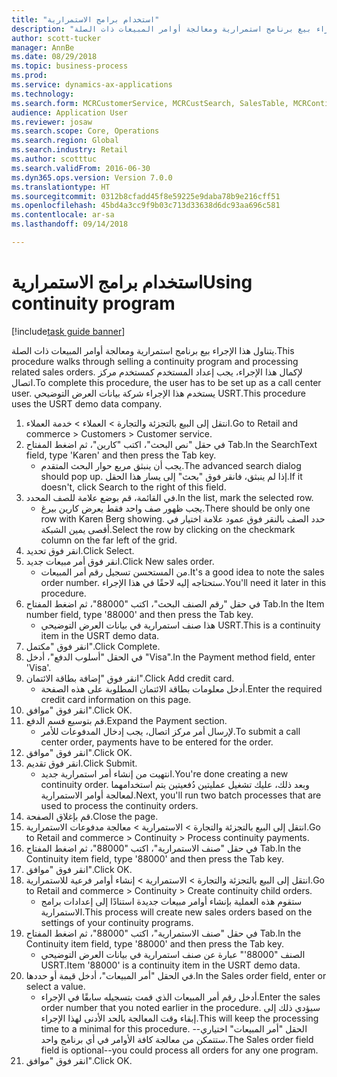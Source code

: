 ```yaml
--- 
title: "استخدام برامج الاستمرارية"
description: "يتناول هذا الإجراء بيع برنامج استمرارية ومعالجة أوامر المبيعات ذات الصلة."
author: scott-tucker
manager: AnnBe
ms.date: 08/29/2018
ms.topic: business-process
ms.prod: 
ms.service: dynamics-ax-applications
ms.technology: 
ms.search.form: MCRCustomerService, MCRCustSearch, SalesTable, MCRContinuityCustInfo, MCRCustPaymLookup, CreditCardTokenization, CreditCardLookup, MCRSalesOrderRecap
audience: Application User
ms.reviewer: josaw
ms.search.scope: Core, Operations
ms.search.region: Global
ms.search.industry: Retail
ms.author: scotttuc
ms.search.validFrom: 2016-06-30
ms.dyn365.ops.version: Version 7.0.0
ms.translationtype: HT
ms.sourcegitcommit: 0312b8cfadd45f8e59225e9daba78b9e216cff51
ms.openlocfilehash: 45bd4a3cc9f9b03c713d33638d6dc93aa696c581
ms.contentlocale: ar-sa
ms.lasthandoff: 09/14/2018

---
```

# <a name="using-continuity-program"></a><span data-ttu-id="70528-103">استخدام برامج الاستمرارية</span><span class="sxs-lookup"><span data-stu-id="70528-103">Using continuity program</span></span>

[!include[task guide banner](../includes/task-guide-banner.md)]

<span data-ttu-id="70528-104">يتناول هذا الإجراء بيع برنامج استمرارية ومعالجة أوامر المبيعات ذات الصلة.</span><span class="sxs-lookup"><span data-stu-id="70528-104">This procedure walks through selling a continuity program and processing related sales orders.</span></span> <span data-ttu-id="70528-105">لإكمال هذا الإجراء، يجب إعداد المستخدم كمستخدم مركز اتصال.</span><span class="sxs-lookup"><span data-stu-id="70528-105">To complete this procedure, the user has to be set up as a call center user.</span></span> <span data-ttu-id="70528-106">يستخدم هذا الإجراء شركة بيانات العرض التوضيحي USRT.</span><span class="sxs-lookup"><span data-stu-id="70528-106">This procedure uses the USRT demo data company.</span></span>

1. <span data-ttu-id="70528-107">انتقل إلى البيع بالتجزئة والتجارة > العملاء > خدمة العملاء.</span><span class="sxs-lookup"><span data-stu-id="70528-107">Go to Retail and commerce > Customers > Customer service.</span></span>
2. <span data-ttu-id="70528-108">في حقل "نص البحث"، اكتب "كارين"، ثم اضغط المفتاح Tab.</span><span class="sxs-lookup"><span data-stu-id="70528-108">In the SearchText field, type 'Karen' and then press the Tab key.</span></span>
    * <span data-ttu-id="70528-109">يجب أن ينبثق مربع حوار البحث المتقدم.</span><span class="sxs-lookup"><span data-stu-id="70528-109">The advanced search dialog should pop up.</span></span> <span data-ttu-id="70528-110">إذا لم ينبثق، فانقر فوق "بحث" إلى يسار هذا الحقل.</span><span class="sxs-lookup"><span data-stu-id="70528-110">If it doesn't, click Search to the right of this field.</span></span>  
3. <span data-ttu-id="70528-111">في القائمة، قم بوضع علامة للصف المحدد.</span><span class="sxs-lookup"><span data-stu-id="70528-111">In the list, mark the selected row.</span></span>
    * <span data-ttu-id="70528-112">يجب ظهور صف واحد فقط يعرض كارين بيرغ‬.</span><span class="sxs-lookup"><span data-stu-id="70528-112">There should be only one row with Karen Berg showing.</span></span> <span data-ttu-id="70528-113">حدد الصف بالنقر فوق عمود علامة اختيار في أقصى يمين الشبكة.</span><span class="sxs-lookup"><span data-stu-id="70528-113">Select the row by clicking on the checkmark column on the far left of the grid.</span></span>  
4. <span data-ttu-id="70528-114">انقر فوق تحديد.</span><span class="sxs-lookup"><span data-stu-id="70528-114">Click Select.</span></span>
5. <span data-ttu-id="70528-115">انقر فوق أمر مبيعات جديد.</span><span class="sxs-lookup"><span data-stu-id="70528-115">Click New sales order.</span></span>
    * <span data-ttu-id="70528-116">من المستحسن تسجيل رقم أمر المبيعات.</span><span class="sxs-lookup"><span data-stu-id="70528-116">It's a good idea to note the sales order number.</span></span> <span data-ttu-id="70528-117">ستحتاجه إليه لاحقًا في هذا الإجراء.</span><span class="sxs-lookup"><span data-stu-id="70528-117">You'll need it later in this procedure.</span></span>  
6. <span data-ttu-id="70528-118">في حقل "رقم الصنف البحث"، اكتب "88000"، ثم اضغط المفتاح Tab.</span><span class="sxs-lookup"><span data-stu-id="70528-118">In the Item number field, type '88000' and then press the Tab key.</span></span>
    * <span data-ttu-id="70528-119">هذا صنف استمرارية في بيانات العرض التوضيحي USRT.‬</span><span class="sxs-lookup"><span data-stu-id="70528-119">This is a continuity item in the USRT demo data.</span></span>  
7. <span data-ttu-id="70528-120">انقر فوق "مكتمل".</span><span class="sxs-lookup"><span data-stu-id="70528-120">Click Complete.</span></span>
8. <span data-ttu-id="70528-121">في الحقل "أسلوب الدفع‬"، أدخل "Visa‬".</span><span class="sxs-lookup"><span data-stu-id="70528-121">In the Payment method field, enter 'Visa'.</span></span>
9. <span data-ttu-id="70528-122">انقر فوق "‏‫إضافة بطاقة الائتمان‬".</span><span class="sxs-lookup"><span data-stu-id="70528-122">Click Add credit card.</span></span>
    * <span data-ttu-id="70528-123">أدخل معلومات بطاقة الائتمان المطلوبة على هذه الصفحة.</span><span class="sxs-lookup"><span data-stu-id="70528-123">Enter the required credit card information on this page.</span></span>  
10. <span data-ttu-id="70528-124">انقر فوق "موافق".</span><span class="sxs-lookup"><span data-stu-id="70528-124">Click OK.</span></span>
11. <span data-ttu-id="70528-125">قم بتوسيع قسم الدفع.</span><span class="sxs-lookup"><span data-stu-id="70528-125">Expand the Payment section.</span></span>
    * <span data-ttu-id="70528-126">لإرسال أمر مركز اتصال، يجب إدخال المدفوعات للأمر.</span><span class="sxs-lookup"><span data-stu-id="70528-126">To submit a call center order, payments have to be entered for the order.</span></span>  
12. <span data-ttu-id="70528-127">انقر فوق "موافق".</span><span class="sxs-lookup"><span data-stu-id="70528-127">Click OK.</span></span>
13. <span data-ttu-id="70528-128">انقر فوق تقديم.</span><span class="sxs-lookup"><span data-stu-id="70528-128">Click Submit.</span></span>
    * <span data-ttu-id="70528-129">انتهيت من إنشاء أمر استمرارية جديد.</span><span class="sxs-lookup"><span data-stu-id="70528-129">You're done creating a new continuity order.</span></span> <span data-ttu-id="70528-130">وبعد ذلك، عليك تشغيل عمليتين دُفعيتين يتم استخدامهما لمعالجة أوامر الاستمرارية.</span><span class="sxs-lookup"><span data-stu-id="70528-130">Next, you'll run two batch processes that are used to process the continuity orders.</span></span>  
14. <span data-ttu-id="70528-131">قم بإغلاق الصفحة.</span><span class="sxs-lookup"><span data-stu-id="70528-131">Close the page.</span></span>
15. <span data-ttu-id="70528-132">انتقل إلى البيع بالتجزئة والتجارة > الاستمرارية > معالجة مدفوعات الاستمرارية.</span><span class="sxs-lookup"><span data-stu-id="70528-132">Go to Retail and commerce > Continuity > Process continuity payments.</span></span>
16. <span data-ttu-id="70528-133">في حقل "صنف الاستمرارية"، اكتب "88000"، ثم اضغط المفتاح Tab.</span><span class="sxs-lookup"><span data-stu-id="70528-133">In the Continuity item field, type '88000' and then press the Tab key.</span></span>
17. <span data-ttu-id="70528-134">انقر فوق "موافق".</span><span class="sxs-lookup"><span data-stu-id="70528-134">Click OK.</span></span>
18. <span data-ttu-id="70528-135">انتقل إلى البيع بالتجزئة والتجارة > الاستمرارية > إنشاء أوامر فرعية للاستمرارية‬.</span><span class="sxs-lookup"><span data-stu-id="70528-135">Go to Retail and commerce > Continuity > Create continuity child orders.</span></span>
    * <span data-ttu-id="70528-136">ستقوم هذه العملية بإنشاء أوامر مبيعات جديدة استنادًا إلى إعدادات برامج الاستمرارية.</span><span class="sxs-lookup"><span data-stu-id="70528-136">This process will create new sales orders based on the settings of your continuity programs.</span></span>  
19. <span data-ttu-id="70528-137">في حقل "صنف الاستمرارية"، اكتب "88000"، ثم اضغط المفتاح Tab.</span><span class="sxs-lookup"><span data-stu-id="70528-137">In the Continuity item field, type '88000' and then press the Tab key.</span></span>
    * <span data-ttu-id="70528-138">الصنف "88000'" عبارة عن صنف استمرارية في بيانات العرض التوضيحي USRT.‬</span><span class="sxs-lookup"><span data-stu-id="70528-138">Item '88000' is a continuity item in the USRT demo data.</span></span>  
20. <span data-ttu-id="70528-139">في الحقل "أمر المبيعات"، أدخل قيمة أو حددها.</span><span class="sxs-lookup"><span data-stu-id="70528-139">In the Sales order field, enter or select a value.</span></span>
    * <span data-ttu-id="70528-140">أدخل رقم أمر المبيعات الذي قمت بتسجيله سابقًا في الإجراء.</span><span class="sxs-lookup"><span data-stu-id="70528-140">Enter the sales order number that you noted earlier in the procedure.</span></span> <span data-ttu-id="70528-141">سيؤدي ذلك إلى إبقاء وقت المعالجة بالحد الأدنى لهذا الإجراء.</span><span class="sxs-lookup"><span data-stu-id="70528-141">This will keep the processing time to a minimal for this procedure.</span></span> <span data-ttu-id="70528-142">الحقل "أمر المبيعات" اختياري--ستتمكن من معالجة كافة الأوامر في أي برنامج واحد.</span><span class="sxs-lookup"><span data-stu-id="70528-142">The Sales order field field is optional--you could process all orders for any one program.</span></span>  
21. <span data-ttu-id="70528-143">انقر فوق "موافق".</span><span class="sxs-lookup"><span data-stu-id="70528-143">Click OK.</span></span>


